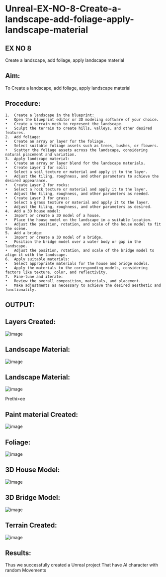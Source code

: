 # Unreal-EX-NO-8-Create-a-landscape-add-foliage-apply-landscape-material
## EX NO 8
Create a landscape, add foliage, apply landscape material
## Aim:
To Create a landscape, add foliage, apply landscape material

## Procedure:
```
1.	Create a landscape in the blueprint:
•	Open the blueprint editor or 3D modeling software of your choice.
•	Create a terrain mesh to represent the landscape.
•	Sculpt the terrain to create hills, valleys, and other desired features.
2.	Add foliage:
•	Create an array or layer for the foliage.
•	Select suitable foliage assets such as trees, bushes, or flowers.
•	Scatter the foliage assets across the landscape, considering natural placement and variation.
3.	Apply landscape material:
•	Create an array or layer blend for the landscape materials.
•	Create Layer 1 for soil:
•	Select a soil texture or material and apply it to the layer.
•	Adjust the tiling, roughness, and other parameters to achieve the desired appearance.
•	Create Layer 2 for rocks:
•	Select a rock texture or material and apply it to the layer.
•	Adjust the tiling, roughness, and other parameters as needed.
•	Create Layer 3 for grass:
•	Select a grass texture or material and apply it to the layer.
•	Adjust the tiling, roughness, and other parameters as desired.
4.	Add a 3D house model:
•	Import or create a 3D model of a house.
•	Place the house model on the landscape in a suitable location.
•	Adjust the position, rotation, and scale of the house model to fit the scene.
5.	Add a bridge:
•	Import or create a 3D model of a bridge.
•	Position the bridge model over a water body or gap in the landscape.
•	Adjust the position, rotation, and scale of the bridge model to align it with the landscape.
6.	Apply suitable materials:
•	Select appropriate materials for the house and bridge models.
•	Apply the materials to the corresponding models, considering factors like texture, color, and reflectivity.
7.	Fine-tune and iterate:
•	Review the overall composition, materials, and placement.
•	Make adjustments as necessary to achieve the desired aesthetic and functionality.
```
## OUTPUT:
## Layers Created:
![image](https://github.com/Prethiveerajan/Unreal-EX-NO-8-Create-a-landscape-add-foliage-apply-landscape-material/assets/94233064/fa5d51d7-3c04-4450-a54d-a78e319df797)

 
## Landscape Material:
![image](https://github.com/Prethiveerajan/Unreal-EX-NO-8-Create-a-landscape-add-foliage-apply-landscape-material/assets/94233064/3e50872b-1261-48de-b016-d4089341f8cf)

  
## Landscape Material:
![image](https://github.com/Prethiveerajan/Unreal-EX-NO-8-Create-a-landscape-add-foliage-apply-landscape-material/assets/94233064/73ffdb01-9583-44c3-be19-eeb3781930de)

   
 Prethi>ee
## Paint material Created:
![image](https://github.com/Prethiveerajan/Unreal-EX-NO-8-Create-a-landscape-add-foliage-apply-landscape-material/assets/94233064/9cf9401e-6d26-4f8a-b34f-e5c4ba85847f)

 
## Foliage:
![image](https://github.com/Prethiveerajan/Unreal-EX-NO-8-Create-a-landscape-add-foliage-apply-landscape-material/assets/94233064/311bd6fb-240e-42a3-b3b8-a632a54be4b5)

 
## 3D House Model:
![image](https://github.com/Prethiveerajan/Unreal-EX-NO-8-Create-a-landscape-add-foliage-apply-landscape-material/assets/94233064/d9da26fa-8757-43c0-903b-c3cd6edb922c)

 
## 3D Bridge Model:
![image](https://github.com/Prethiveerajan/Unreal-EX-NO-8-Create-a-landscape-add-foliage-apply-landscape-material/assets/94233064/168af44a-5078-4bca-be93-60618f06692d)

  
## Terrain Created:
![image](https://github.com/Prethiveerajan/Unreal-EX-NO-8-Create-a-landscape-add-foliage-apply-landscape-material/assets/94233064/a527eff4-12cd-4ded-b156-97f6dfc1ce25)


 
## Results:
Thus we successfully created a Unreal project That have   AI character with random Movements



